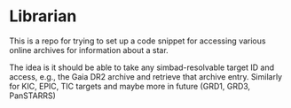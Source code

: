 # Librarian

This is a repo for trying to set up a code snippet for accessing various online archives for information about a star. 

The idea is it should be able to take any simbad-resolvable target ID and access, e.g., the Gaia DR2 archive and retrieve that archive entry. Similarly for KIC, EPIC, TIC targets and maybe more in future (GRD1, GRD3, PanSTARRS)
